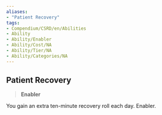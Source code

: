 ```yaml
---
aliases:
- "Patient Recovery"
tags:
- Compendium/CSRD/en/Abilities
- Ability
- Ability/Enabler
- Ability/Cost/NA
- Ability/Tier/NA
- Ability/Categories/NA
---
```


  
## Patient Recovery  
>**Enabler**
  
You gain an extra ten-minute recovery roll each day. Enabler.